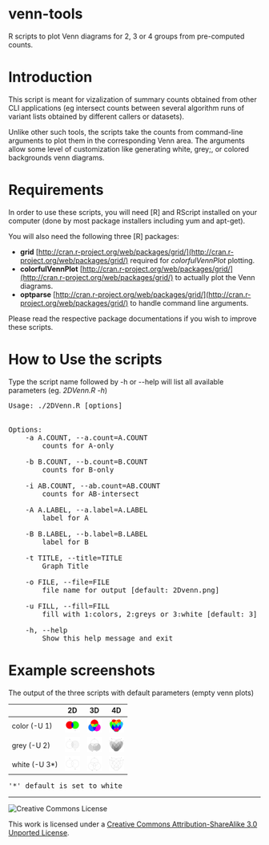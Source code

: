 venn-tools
==========

R scripts to plot Venn diagrams for 2, 3 or 4 groups from pre-computed counts.

# Introduction


This script is meant for vizalization of summary counts obtained from other CLI applications (eg intersect counts between several algorithm runs of variant lists obtained by different callers or datasets). 

Unlike other such tools, the scripts take the counts from command-line arguments to plot them in the corresponding Venn area. The arguments allow some level of customization like generating white, grey;, or colored backgrounds venn diagrams.

# Requirements

In order to use these scripts, you will need [R] and RScript installed on your computer (done by most package installers including yum and apt-get).

You will also need the following three [R] packages:

* **grid** [http://cran.r-project.org/web/packages/grid/](http://cran.r-project.org/web/packages/grid/) required for *colorfulVennPlot* plotting.
* **colorfulVennPlot** [http://cran.r-project.org/web/packages/grid/](http://cran.r-project.org/web/packages/grid/) to actually plot the Venn diagrams.
* **optparse** [http://cran.r-project.org/web/packages/grid/](http://cran.r-project.org/web/packages/grid/) to handle command line arguments.

Please read the respective package documentations if you wish to improve these scripts.

# How to Use the scripts

Type the script name followed by -h or --help will list all available parameters (eg. *2DVenn.R -h*)

<pre>
Usage: ./2DVenn.R [options]


Options:
	-a A.COUNT, --a.count=A.COUNT
		counts for A-only

	-b B.COUNT, --b.count=B.COUNT
		counts for B-only

	-i AB.COUNT, --ab.count=AB.COUNT
		counts for AB-intersect

	-A A.LABEL, --a.label=A.LABEL
		label for A

	-B B.LABEL, --b.label=B.LABEL
		label for B

	-t TITLE, --title=TITLE
		Graph Title

	-o FILE, --file=FILE
		file name for output [default: 2Dvenn.png]

	-u FILL, --fill=FILL
		fill with 1:colors, 2:greys or 3:white [default: 3]

	-h, --help
		Show this help message and exit
</pre>

# Example screenshots

The output of the three scripts with default parameters (empty venn plots)

|               | 2D  | 3D  | 4D  |
|---------------|-----|-----|-----|
| color (-U 1)  | <img src="pictures/2Dvenn_color.png?raw=true" alt="2D color" style="width: 30px;"/> | <img src="pictures/3Dvenn_color.png?raw=true" alt="3D color" style="width: 30px;"/> | <img src="pictures/4Dvenn_color.png?raw=true" alt="4D color" style="width: 30px;"/> |
| grey (-U 2)   | <img src="pictures/2Dvenn_grey.png?raw=true" alt="2D grey" style="width: 30px;"/> | <img src="pictures/3Dvenn_grey.png?raw=true" alt="3D grey" style="width: 30px;"/> | <img src="pictures/4Dvenn_grey.png?raw=true" alt="4D grey" style="width: 30px;"/> |
| white (-U 3*) | <img src="pictures/2Dvenn_white.png?raw=true" alt="2D white" style="width: 30px;"/> | <img src="pictures/3Dvenn_white.png?raw=true" alt="3D white" style="width: 30px;"/> | <img src="pictures/4Dvenn_white.png?raw=true" alt="4D white" style="width: 30px;"/> |
<pre>'*' default is set to white</pre>
------------

![Creative Commons License](http://i.creativecommons.org/l/by-sa/3.0/88x31.png?raw=true)

This work is licensed under a [Creative Commons Attribution-ShareAlike 3.0 Unported License](http://creativecommons.org/licenses/by-sa/3.0/).
